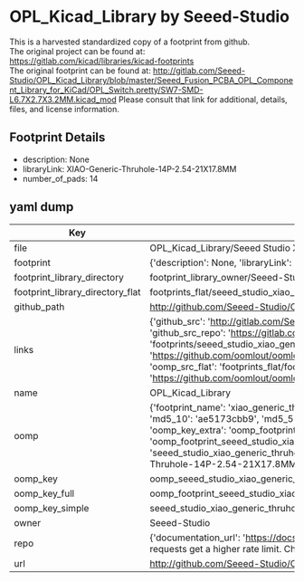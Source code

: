 # OPL_Kicad_Library by Seeed-Studio  
This is a harvested standardized copy of a footprint from github.  
The original project can be found at:  
https://gitlab.com/kicad/libraries/kicad-footprints  
The original footprint can be found at:
http://gitlab.com/Seeed-Studio/OPL_Kicad_Library/blob/master/Seeed_Fusion_PCBA_OPL_Component_Library_for_KiCad/OPL_Switch.pretty/SW7-SMD-L6.7X2.7X3.2MM.kicad_mod
Please consult that link for additional, details, files, and license information.  
## Footprint Details
* description: None  
* libraryLink: XIAO-Generic-Thruhole-14P-2.54-21X17.8MM  
* number_of_pads: 14  
## yaml dump  
| Key | Value |  
| --- | --- |  
| file | OPL_Kicad_Library/Seeed Studio XIAO Series Library/XIAO-Generic-Thruhole-14P-2.54-21X17.8MM.kicad_mod |  
| footprint | {'description': None, 'libraryLink': 'XIAO-Generic-Thruhole-14P-2.54-21X17.8MM', 'number_of_pads': 14} |  
| footprint_library_directory | footprint_library_owner/Seeed-Studio_OPL_Kicad_Library |  
| footprint_library_directory_flat | footprints_flat/seeed_studio_xiao_generic_thruhole_14p_2_54_21x17_8mm_xiao_generic_thruhole_14p_2_54_21x17_8mm/working |  
| github_path | http://github.com/Seeed-Studio/OPL_Kicad_Library/blob/master/Seeed Studio XIAO Series Library/XIAO-Generic-Thruhole-14P-2.54-21X17.8MM.kicad_mod |  
| links | {'github_src': 'http://gitlab.com/Seeed-Studio/OPL_Kicad_Library/blob/master/Seeed_Fusion_PCBA_OPL_Component_Library_for_KiCad/OPL_Switch.pretty/SW7-SMD-L6.7X2.7X3.2MM.kicad_mod', 'github_src_repo': 'https://gitlab.com/kicad/libraries/kicad-footprints', 'oomp_bot': 'footprints/seeed_studio_xiao_generic_thruhole_14p_2_54_21x17_8mm_xiao_generic_thruhole_14p_2_54_21x17_8mm/working', 'oomp_bot_github': 'https://github.com/oomlout/oomlout_oomp_footprint_bot/tree/main/footprints/seeed_studio_xiao_generic_thruhole_14p_2_54_21x17_8mm_xiao_generic_thruhole_14p_2_54_21x17_8mm/working', 'oomp_src_flat': 'footprints_flat/footprints_flat/seeed_studio_xiao_generic_thruhole_14p_2_54_21x17_8mm_xiao_generic_thruhole_14p_2_54_21x17_8mm/working', 'oomp_src_flat_github': 'https://github.com/oomlout/oomlout_oomp_footprint_src/tree/main/footprints_flat/seeed_studio_xiao_generic_thruhole_14p_2_54_21x17_8mm_xiao_generic_thruhole_14p_2_54_21x17_8mm/working'} |  
| name | OPL_Kicad_Library |  
| oomp | {'footprint_name': 'xiao_generic_thruhole_14p_2_54_21x17_8mm', 'library_name': 'xiao_generic_thruhole_14p_2_54_21x17_8mm_kicad_mod', 'md5': 'ae5173cbb95f0f066e36fe72fda1337d', 'md5_10': 'ae5173cbb9', 'md5_5': 'ae517', 'md5_6': 'ae5173', 'oomp_key': 'oomp_seeed_studio_xiao_generic_thruhole_14p_2_54_21x17_8mm_xiao_generic_thruhole_14p_2_54_21x17_8mm', 'oomp_key_extra': 'oomp_footprint_seeed_studio_xiao_generic_thruhole_14p_2_54_21x17_8mm_xiao_generic_thruhole_14p_2_54_21x17_8mm', 'oomp_key_full': 'oomp_footprint_seeed_studio_xiao_generic_thruhole_14p_2_54_21x17_8mm_xiao_generic_thruhole_14p_2_54_21x17_8mm_ae5173', 'oomp_key_simple': 'seeed_studio_xiao_generic_thruhole_14p_2_54_21x17_8mm_xiao_generic_thruhole_14p_2_54_21x17_8mm', 'original_filename': 'OPL_Kicad_Library/Seeed Studio XIAO Series Library/XIAO-Generic-Thruhole-14P-2.54-21X17.8MM.kicad_mod', 'owner_name': 'seeed_studio'} |  
| oomp_key | oomp_seeed_studio_xiao_generic_thruhole_14p_2_54_21x17_8mm_xiao_generic_thruhole_14p_2_54_21x17_8mm |  
| oomp_key_full | oomp_footprint_seeed_studio_xiao_generic_thruhole_14p_2_54_21x17_8mm_xiao_generic_thruhole_14p_2_54_21x17_8mm |  
| oomp_key_simple | seeed_studio_xiao_generic_thruhole_14p_2_54_21x17_8mm_xiao_generic_thruhole_14p_2_54_21x17_8mm |  
| owner | Seeed-Studio |  
| repo | {'documentation_url': 'https://docs.github.com/rest/overview/resources-in-the-rest-api#rate-limiting', 'message': "API rate limit exceeded for 84.66.173.59. (But here's the good news: Authenticated requests get a higher rate limit. Check out the documentation for more details.)"} |  
| url | http://github.com/Seeed-Studio/OPL_Kicad_Library |  

